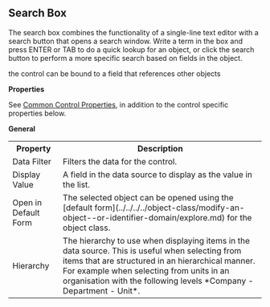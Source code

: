 ## Search Box

The search box combines the functionality of a single-line text editor with a search button that opens a search window. Write a term in the box and press ENTER or TAB to do a quick lookup for an object, or click the search button to perform a more specific search based on fields in the object.

the control can be bound to a field that references other objects

**Properties**

See [Common Control Properties](../common-control-properties.md), in addition to the control specific properties below.

**General**

<table style="WIDTH: 100%">

<tbody>

<tr>

<th>Property</th>

<th>Description</th>

</tr>

<tr>

<td>Data Filter</td>

<td>Filters the data for the control.</td>

</tr>

<tr>

<td>Display Value</td>

<td>A field in the data source to display as the value in the list.</td>

</tr>

<tr>

<td>Open in Default Form</td>

<td>The selected object can be opened using the [default form](../../../../object-class/modify-an-object--or-identifier-domain/explore.md) for the object class.</td>

</tr>

<tr>

<td>Hierarchy</td>

<td>The hierarchy to use when displaying items in the data source. This is useful when selecting from items that are structured in an hierarchical manner. For example when selecting from units in an organisation with the following levels *Company - Department - Unit*.</td>

</tr>

</tbody>

</table>